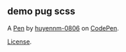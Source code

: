 demo pug scss
-------------


A [Pen](https://codepen.io/huyennm-0806/pen/KKgZBYr) by [huyennm-0806](https://codepen.io/huyennm-0806) on [CodePen](https://codepen.io).

[License](https://codepen.io/huyennm-0806/pen/KKgZBYr/license).